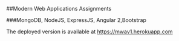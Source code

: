 ##Modern Web Applications Assignments

###MongoDB, NodeJS, ExpressJS, Angular 2,Bootstrap

The deployed version is available at https://mwav1.herokuapp.com
